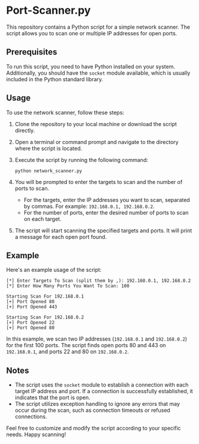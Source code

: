 # Port-Scanner.py

This repository contains a Python script for a simple network scanner. The script allows you to scan one or multiple IP addresses for open ports.

## Prerequisites

To run this script, you need to have Python installed on your system. Additionally, you should have the `socket` module available, which is usually included in the Python standard library.

## Usage

To use the network scanner, follow these steps:

1. Clone the repository to your local machine or download the script directly.
2. Open a terminal or command prompt and navigate to the directory where the script is located.
3. Execute the script by running the following command:

   ```
   python network_scanner.py
   ```

4. You will be prompted to enter the targets to scan and the number of ports to scan.
   - For the targets, enter the IP addresses you want to scan, separated by commas. For example: `192.168.0.1, 192.168.0.2`.
   - For the number of ports, enter the desired number of ports to scan on each target.

5. The script will start scanning the specified targets and ports. It will print a message for each open port found.

## Example

Here's an example usage of the script:

```
[*] Enter Targets To Scan (split them by ,): 192.168.0.1, 192.168.0.2
[*] Enter How Many Ports You Want To Scan: 100

Starting Scan For 192.168.0.1
[+] Port Opened 80
[+] Port Opened 443

Starting Scan For 192.168.0.2
[+] Port Opened 22
[+] Port Opened 80
```

In this example, we scan two IP addresses (`192.168.0.1` and `192.168.0.2`) for the first 100 ports. The script finds open ports 80 and 443 on `192.168.0.1`, and ports 22 and 80 on `192.168.0.2`.

## Notes

- The script uses the `socket` module to establish a connection with each target IP address and port. If a connection is successfully established, it indicates that the port is open.
- The script utilizes exception handling to ignore any errors that may occur during the scan, such as connection timeouts or refused connections.

Feel free to customize and modify the script according to your specific needs. Happy scanning!
